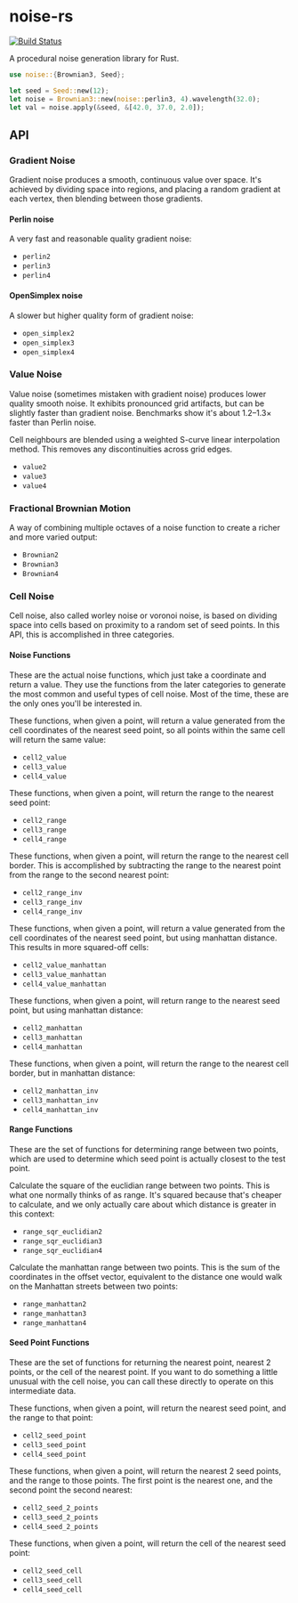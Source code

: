 # noise-rs

[![Build Status](https://travis-ci.org/brendanzab/noise-rs.svg?branch=master)](https://travis-ci.org/brendanzab/noise-rs)

A procedural noise generation library for Rust.

```rust
use noise::{Brownian3, Seed};

let seed = Seed::new(12);
let noise = Brownian3::new(noise::perlin3, 4).wavelength(32.0);
let val = noise.apply(&seed, &[42.0, 37.0, 2.0]);
```

## API

### Gradient Noise

Gradient noise produces a smooth, continuous value over space. It's achieved by
dividing space into regions, and placing a random gradient at each vertex, then
blending between those gradients.

#### Perlin noise

A very fast and reasonable quality gradient noise:

- `perlin2`
- `perlin3`
- `perlin4`

#### OpenSimplex noise

A slower but higher quality form of gradient noise:

- `open_simplex2`
- `open_simplex3`
- `open_simplex4`

### Value Noise

Value noise (sometimes mistaken with gradient noise) produces lower quality
smooth noise. It exhibits pronounced grid artifacts, but can be slightly faster
than gradient noise. Benchmarks show it's about 1.2–1.3× faster than Perlin noise.

Cell neighbours are blended using a weighted S-curve linear interpolation
method. This removes any discontinuities across grid edges.

- `value2`
- `value3`
- `value4`

### Fractional Brownian Motion

A way of combining multiple octaves of a noise function to create a richer and
more varied output:

- `Brownian2`
- `Brownian3`
- `Brownian4`

### Cell Noise

Cell noise, also called worley noise or voronoi noise, is based on dividing
space into cells based on proximity to a random set of seed points. In this
API, this is accomplished in three categories.

#### Noise Functions

These are the actual noise functions, which just take a coordinate and return
a value. They use the functions from the later categories to generate the most
common and useful types of cell noise. Most of the time, these are the only
ones you'll be interested in.

These functions, when given a point, will return a value generated from the
cell coordinates of the nearest seed point, so all points within the same
cell will return the same value:

- `cell2_value`
- `cell3_value`
- `cell4_value`

These functions, when given a point, will return the range to the nearest seed
point:

- `cell2_range`
- `cell3_range`
- `cell4_range`

These functions, when given a point, will return the range to the nearest cell
border. This is accomplished by subtracting the range to the nearest point from
the range to the second nearest point:

- `cell2_range_inv`
- `cell3_range_inv`
- `cell4_range_inv`

These functions, when given a point, will return a value generated from the
cell coordinates of the nearest seed point, but using manhattan distance.
This results in more squared-off cells:

- `cell2_value_manhattan`
- `cell3_value_manhattan`
- `cell4_value_manhattan`

These functions, when given a point, will return range to the nearest seed
point, but using manhattan distance:

- `cell2_manhattan`
- `cell3_manhattan`
- `cell4_manhattan`

These functions, when given a point, will return the range to the nearest cell
border, but in manhattan distance:

- `cell2_manhattan_inv`
- `cell3_manhattan_inv`
- `cell4_manhattan_inv`

#### Range Functions

These are the set of functions for determining range between two points, which
are used to determine which seed point is actually closest to the test point.

Calculate the square of the euclidian range between two points. This is what
one normally thinks of as range. It's squared because that's cheaper to
calculate, and we only actually care about which distance is greater in
this context:

- `range_sqr_euclidian2`
- `range_sqr_euclidian3`
- `range_sqr_euclidian4`

Calculate the manhattan range between two points. This is the sum of the
coordinates in the offset vector, equivalent to the distance one would walk on
the Manhattan streets between two points:

- `range_manhattan2`
- `range_manhattan3`
- `range_manhattan4`

#### Seed Point Functions

These are the set of functions for returning the nearest point, nearest 2
points, or the cell of the nearest point. If you want to do something a little
unusual with the cell noise, you can call these directly to operate on this
intermediate data.

These functions, when given a point, will return the nearest seed point, and
the range to that point:

- `cell2_seed_point`
- `cell3_seed_point`
- `cell4_seed_point`

These functions, when given a point, will return the nearest 2 seed points, and
the range to those points. The first point is the nearest one, and the second
point the second nearest:

- `cell2_seed_2_points`
- `cell3_seed_2_points`
- `cell4_seed_2_points`

These functions, when given a point, will return the cell of the nearest seed point:

- `cell2_seed_cell`
- `cell3_seed_cell`
- `cell4_seed_cell`
